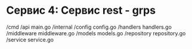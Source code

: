 # Сервис 4: Сервис rest - grps

  /cmd
    /api
      main.go
  /internal
    /config
      config.go
    /handlers
      handlers.go
    /middleware
      middleware.go
    /models
      models.go
    /repository
      repository.go
    /service
      service.go

      